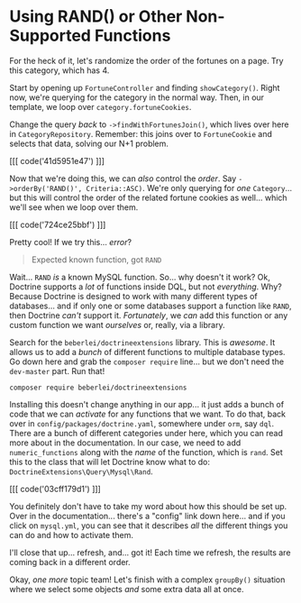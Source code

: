 # Using RAND() or Other Non-Supported Functions

For the heck of it, let's randomize the order of the fortunes on a page. 
Try this category, which has 4.

Start by opening up `FortuneController` and finding `showCategory()`. Right now,
we're querying for the category in the normal way. Then, in our template,
we loop over `category.fortuneCookies`.

Change the query *back* to `->findWithFortunesJoin()`, which lives over here in
`CategoryRepository`. Remember: this joins over to `FortuneCookie` and selects
that data, solving our N+1 problem.

[[[ code('41d5951e47') ]]]

Now that we're doing this, we can *also* control the *order*. Say
`->orderBy('RAND()', Criteria::ASC)`. We're only querying for *one* `Category`...
but this will control the order of the related fortune cookies as well...
which we'll see when we loop over them.

[[[ code('724ce25bbf') ]]]

Pretty cool! If we try this... *error*?

> Expected known function, got `RAND`

Wait... `RAND` *is* a known MySQL function. So... why doesn't it work? Ok,
Doctrine supports a *lot* of functions inside DQL, but not *everything*. Why?
Because Doctrine is designed to work with many different types of databases... and
if only one or some databases support a function like `RAND`, then Doctrine *can't*
support it. *Fortunately*, we *can* add this function or any custom function we want
*ourselves* or, really, via a library.

Search for the `beberlei/doctrineextensions` library. This is *awesome*. It allows
us to add a *bunch* of different functions to multiple database types. Go down
here and grab the `composer require` line... but we don't need the `dev-master`
part. Run that!

```terminal-silent
composer require beberlei/doctrineextensions
```

Installing this doesn't change anything in our app... it just adds a bunch of code
that we can *activate* for any functions that we want. To do that, back over in
`config/packages/doctrine.yaml`, somewhere under `orm`, say `dql`. There are a bunch
of different categories under here, which you can read more about in the
documentation. In our case, we need to add `numeric_functions` along with the *name*
of the function, which is `rand`. Set this to the class that will let Doctrine know
what to do: `DoctrineExtensions\Query\Mysql\Rand`.

[[[ code('03cff179d1') ]]]

You definitely don't have to take my word about how this should be set up. Over in
the documentation... there's a "config" link down here... and if you click
on `mysql.yml`, you can see that it describes *all* the different things you can
do and how to activate them.

I'll close that up... refresh, and... got it! Each time we refresh, the results are
coming back in a different order.

Okay, *one more* topic team! Let's finish with a complex `groupBy()` situation
where we select some objects *and* some extra data all at once.
